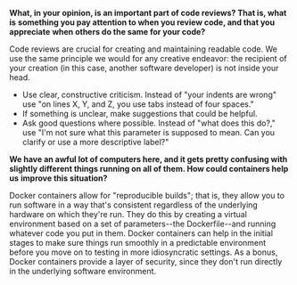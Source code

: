   **What, in your opinion, is an important part of code reviews? That is, what is**
  **something you pay attention to when you review code, and that you appreciate**
  **when others do the same for your code?**
  
  Code reviews are crucial for creating and maintaining readable code. We use the
  same principle we would for any creative endeavor: the recipient of your creation
  (in this case, another software developer) is not inside your head.
  - Use clear, constructive criticism. Instead of "your indents are wrong" use "on lines 
  X, Y, and Z, you use tabs instead of four spaces."
  - If something is unclear, make suggestions that could be helpful.
  - Ask good questions where possible. Instead of "what does this do?," use "I'm not sure 
    what this parameter is supposed to mean. Can you clarify or use a more descriptive label?"
  
  **We have an awful lot of computers here, and it gets pretty confusing with**
  **slightly different things running on all of them. How could containers help us**
  **improve this situation?**
  
  Docker containers allow for "reproducible builds"; that is, they allow you to run software in
  a way that's consistent regardless of the underlying hardware on which they're run. They do
  this by creating a virtual environment based on a set of parameters--the Dockerfile--and running
  whatever code you put in them. Docker containers can help in the initial stages to make sure things
  run smoothly in a predictable environment before you move on to testing in more idiosyncratic settings.
  As a bonus, Docker containers provide a layer of security, since they don't run directly in the underlying software environment. 
